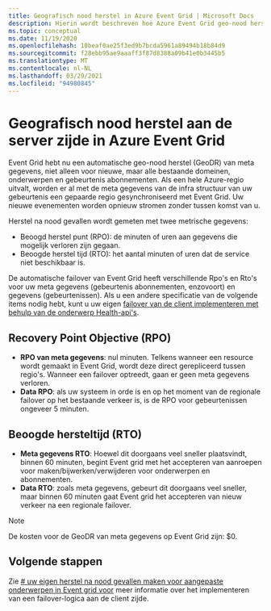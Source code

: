 ```yaml
---
title: Geografisch nood herstel in Azure Event Grid | Microsoft Docs
description: Hierin wordt beschreven hoe Azure Event Grid geo-nood herstel (GeoDR) automatisch ondersteunt.
ms.topic: conceptual
ms.date: 11/19/2020
ms.openlocfilehash: 10beaf0ae25f3ed9b7bcda5961a89494b18b84d9
ms.sourcegitcommit: f28ebb95ae9aaaff3f87d8388a09b41e0b3445b5
ms.translationtype: MT
ms.contentlocale: nl-NL
ms.lasthandoff: 03/29/2021
ms.locfileid: "94980845"
---
```

# <a name="server-side-geo-disaster-recovery-in-azure-event-grid"></a>Geografisch nood herstel aan de server zijde in Azure Event Grid
Event Grid hebt nu een automatische geo-nood herstel (GeoDR) van meta gegevens, niet alleen voor nieuwe, maar alle bestaande domeinen, onderwerpen en gebeurtenis abonnementen. Als een hele Azure-regio uitvalt, worden er al met de meta gegevens van de infra structuur van uw gebeurtenis een gepaarde regio gesynchroniseerd met Event Grid. Uw nieuwe evenementen worden opnieuw stromen zonder tussen komst van u. 

Herstel na nood gevallen wordt gemeten met twee metrische gegevens:

- Beoogd herstel punt (RPO): de minuten of uren aan gegevens die mogelijk verloren zijn gegaan.
- Beoogde herstel tijd (RTO): het aantal minuten of uren dat de service niet beschikbaar is.

De automatische failover van Event Grid heeft verschillende Rpo's en Rto's voor uw meta gegevens (gebeurtenis abonnementen, enzovoort) en gegevens (gebeurtenissen). Als u een andere specificatie van de volgende items nodig hebt, kunt u uw eigen [failover van de client implementeren met behulp van de onderwerp Health-api's](custom-disaster-recovery.md).

## <a name="recovery-point-objective-rpo"></a>Recovery Point Objective (RPO)
- **RPO van meta gegevens**: nul minuten. Telkens wanneer een resource wordt gemaakt in Event Grid, wordt deze direct gerepliceerd tussen regio's. Wanneer een failover optreedt, gaan er geen meta gegevens verloren.
- **Data RPO**: als uw systeem in orde is en op het moment van de regionale failover op het bestaande verkeer is, is de RPO voor gebeurtenissen ongeveer 5 minuten.

## <a name="recovery-time-objective-rto"></a>Beoogde hersteltijd (RTO)
- **Meta gegevens RTO**: Hoewel dit doorgaans veel sneller plaatsvindt, binnen 60 minuten, begint Event grid met het accepteren van aanroepen voor maken/bijwerken/verwijderen voor onderwerpen en abonnementen.
- **Data RTO**: zoals meta gegevens, gebeurt dit doorgaans veel sneller, maar binnen 60 minuten gaat Event grid het accepteren van nieuw verkeer na een regionale failover.

> [!NOTE]
> De kosten voor de GeoDR van meta gegevens op Event Grid zijn: $0.


## <a name="next-steps"></a>Volgende stappen
Zie [# uw eigen herstel na nood gevallen maken voor aangepaste onderwerpen in Event grid voor](custom-disaster-recovery.md) meer informatie over het implementeren van een failover-logica aan de client zijde.
